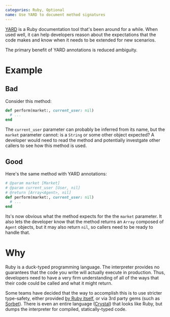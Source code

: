 ```yaml
---
categories: Ruby, Optional
name: Use YARD to document method signatures
---
```


[YARD](https://yardoc.org) is a Ruby documentation tool that's been around for a while. When used well, it can help
developers reason about the expectations that the code makes and know when it needs to be extended for new scenarios.

The primary benefit of YARD annotations is reduced ambiguity.

# Example

## Bad

Consider this method:

```ruby
def perform(market:, current_user: nil)
  # ...
end
```

The `current_user` parameter can probably be inferred from its name, but the `market` parameter cannot: is a `String` or
some other object expected? A developer would need to read the method and potentially investgate other callers to see
how this method is used.

## Good

Here's the same method with YARD annotations:

```ruby
# @param market [Market]
# @param current_user [User, nil]
# @return [Array<Agent>, nil]
def perform(market:, current_user: nil)
  # ...
end
```

Its's now obvious what the method expects for the the `market` parameter. It
also lets the developer know that the method returns an `Array` composed of `Agent` objects, but it may
also return `nil`, so callers need to be ready to handle that.

# Why

Ruby is a duck-typed programming language. The interpreter provides no guarantees that the code you write will actually
execute in production. Thus, developers need to have a very firm understanding of all of the ways that their code could
be called and what it might return.

Some teams have decided that the way to accomplish this is to use stricter type-safety, either provided
[by Ruby itself](https://github.com/ruby/rbs), or via 3rd party gems (such as [Sorbet](https://sorbet.org)). There is
even an entire language ([Crystal](https://crystal-lang.org)) that looks like Ruby, but dumps the interpreter for
compiled, statically-typed code.
